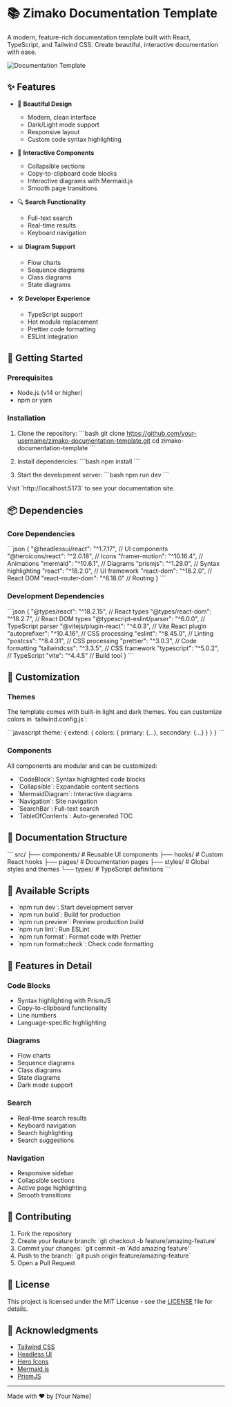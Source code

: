 # 📚 Zimako Documentation Template

A modern, feature-rich documentation template built with React, TypeScript, and Tailwind CSS. Create beautiful, interactive documentation with ease.

![Documentation Template](https://via.placeholder.com/1200x600/1a1b26/ffffff?text=Zimako+Documentation+Template)

## ✨ Features

- 🎨 **Beautiful Design**
  - Modern, clean interface
  - Dark/Light mode support
  - Responsive layout
  - Custom code syntax highlighting

- 📱 **Interactive Components**
  - Collapsible sections
  - Copy-to-clipboard code blocks
  - Interactive diagrams with Mermaid.js
  - Smooth page transitions

- 🔍 **Search Functionality**
  - Full-text search
  - Real-time results
  - Keyboard navigation

- 📊 **Diagram Support**
  - Flow charts
  - Sequence diagrams
  - Class diagrams
  - State diagrams

- 🛠️ **Developer Experience**
  - TypeScript support
  - Hot module replacement
  - Prettier code formatting
  - ESLint integration

## 🚀 Getting Started

### Prerequisites

- Node.js (v14 or higher)
- npm or yarn

### Installation

1. Clone the repository:
\`\`\`bash
git clone https://github.com/your-username/zimako-documentation-template.git
cd zimako-documentation-template
\`\`\`

2. Install dependencies:
\`\`\`bash
npm install
\`\`\`

3. Start the development server:
\`\`\`bash
npm run dev
\`\`\`

Visit \`http://localhost:5173\` to see your documentation site.

## 📦 Dependencies

### Core Dependencies
\`\`\`json
{
  "@headlessui/react": "^1.7.17",      // UI components
  "@heroicons/react": "^2.0.18",       // Icons
  "framer-motion": "^10.16.4",         // Animations
  "mermaid": "^10.6.1",               // Diagrams
  "prismjs": "^1.29.0",               // Syntax highlighting
  "react": "^18.2.0",                 // UI framework
  "react-dom": "^18.2.0",             // React DOM
  "react-router-dom": "^6.18.0"       // Routing
}
\`\`\`

### Development Dependencies
\`\`\`json
{
  "@types/react": "^18.2.15",         // React types
  "@types/react-dom": "^18.2.7",      // React DOM types
  "@typescript-eslint/parser": "^6.0.0", // TypeScript parser
  "@vitejs/plugin-react": "^4.0.3",   // Vite React plugin
  "autoprefixer": "^10.4.16",         // CSS processing
  "eslint": "^8.45.0",               // Linting
  "postcss": "^8.4.31",              // CSS processing
  "prettier": "^3.0.3",              // Code formatting
  "tailwindcss": "^3.3.5",           // CSS framework
  "typescript": "^5.0.2",            // TypeScript
  "vite": "^4.4.5"                   // Build tool
}
\`\`\`

## 🎨 Customization

### Themes

The template comes with built-in light and dark themes. You can customize colors in \`tailwind.config.js\`:

\`\`\`javascript
theme: {
  extend: {
    colors: {
      primary: {...},
      secondary: {...}
    }
  }
}
\`\`\`

### Components

All components are modular and can be customized:

- \`CodeBlock\`: Syntax highlighted code blocks
- \`Collapsible\`: Expandable content sections
- \`MermaidDiagram\`: Interactive diagrams
- \`Navigation\`: Site navigation
- \`SearchBar\`: Full-text search
- \`TableOfContents\`: Auto-generated TOC

## 📝 Documentation Structure

\`\`\`
src/
├── components/          # Reusable UI components
├── hooks/              # Custom React hooks
├── pages/              # Documentation pages
├── styles/             # Global styles and themes
└── types/              # TypeScript definitions
\`\`\`

## 🔧 Available Scripts

- \`npm run dev\`: Start development server
- \`npm run build\`: Build for production
- \`npm run preview\`: Preview production build
- \`npm run lint\`: Run ESLint
- \`npm run format\`: Format code with Prettier
- \`npm run format:check\`: Check code formatting

## 🌟 Features in Detail

### Code Blocks
- Syntax highlighting with PrismJS
- Copy-to-clipboard functionality
- Line numbers
- Language-specific highlighting

### Diagrams
- Flow charts
- Sequence diagrams
- Class diagrams
- State diagrams
- Dark mode support

### Search
- Real-time search results
- Keyboard navigation
- Search highlighting
- Search suggestions

### Navigation
- Responsive sidebar
- Collapsible sections
- Active page highlighting
- Smooth transitions

## 🤝 Contributing

1. Fork the repository
2. Create your feature branch: \`git checkout -b feature/amazing-feature\`
3. Commit your changes: \`git commit -m 'Add amazing feature'\`
4. Push to the branch: \`git push origin feature/amazing-feature\`
5. Open a Pull Request

## 📄 License

This project is licensed under the MIT License - see the [LICENSE](LICENSE) file for details.

## 🙏 Acknowledgments

- [Tailwind CSS](https://tailwindcss.com)
- [Headless UI](https://headlessui.dev)
- [Hero Icons](https://heroicons.com)
- [Mermaid.js](https://mermaid-js.github.io)
- [PrismJS](https://prismjs.com)

---

Made with ❤️ by [Your Name]
